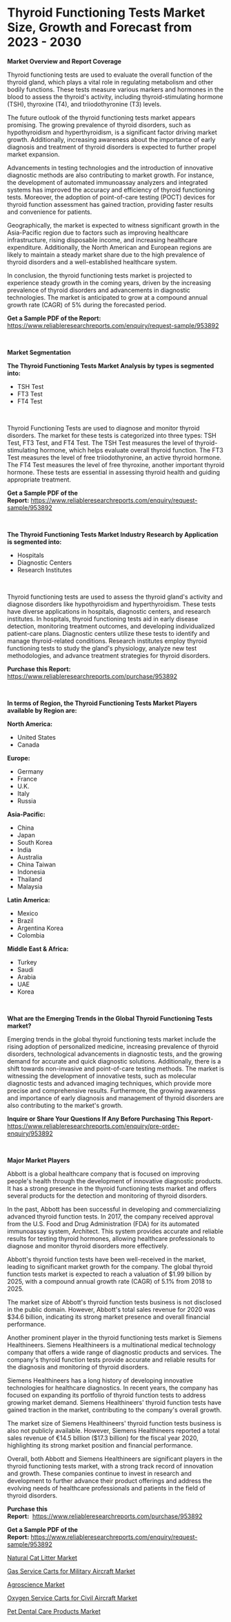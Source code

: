 <p><h1>Thyroid Functioning Tests Market Size, Growth and Forecast from 2023 - 2030</h1></p><p><strong>Market Overview and Report Coverage</strong></p>
<p><p>Thyroid functioning tests are used to evaluate the overall function of the thyroid gland, which plays a vital role in regulating metabolism and other bodily functions. These tests measure various markers and hormones in the blood to assess the thyroid's activity, including thyroid-stimulating hormone (TSH), thyroxine (T4), and triiodothyronine (T3) levels.</p><p>The future outlook of the thyroid functioning tests market appears promising. The growing prevalence of thyroid disorders, such as hypothyroidism and hyperthyroidism, is a significant factor driving market growth. Additionally, increasing awareness about the importance of early diagnosis and treatment of thyroid disorders is expected to further propel market expansion.</p><p>Advancements in testing technologies and the introduction of innovative diagnostic methods are also contributing to market growth. For instance, the development of automated immunoassay analyzers and integrated systems has improved the accuracy and efficiency of thyroid functioning tests. Moreover, the adoption of point-of-care testing (POCT) devices for thyroid function assessment has gained traction, providing faster results and convenience for patients.</p><p>Geographically, the market is expected to witness significant growth in the Asia-Pacific region due to factors such as improving healthcare infrastructure, rising disposable income, and increasing healthcare expenditure. Additionally, the North American and European regions are likely to maintain a steady market share due to the high prevalence of thyroid disorders and a well-established healthcare system.</p><p>In conclusion, the thyroid functioning tests market is projected to experience steady growth in the coming years, driven by the increasing prevalence of thyroid disorders and advancements in diagnostic technologies. The market is anticipated to grow at a compound annual growth rate (CAGR) of 5% during the forecasted period.</p></p>
<p><strong>Get a Sample PDF of the Report:</strong> <a href="https://www.reliableresearchreports.com/enquiry/request-sample/953892">https://www.reliableresearchreports.com/enquiry/request-sample/953892</a></p>
<p>&nbsp;</p>
<p><strong>Market Segmentation</strong></p>
<p><strong>The Thyroid Functioning Tests Market Analysis by types is segmented into:</strong></p>
<p><ul><li>TSH Test</li><li>FT3 Test</li><li>FT4 Test</li></ul></p>
<p>&nbsp;</p>
<p><p>Thyroid Functioning Tests are used to diagnose and monitor thyroid disorders. The market for these tests is categorized into three types: TSH Test, FT3 Test, and FT4 Test. The TSH Test measures the level of thyroid-stimulating hormone, which helps evaluate overall thyroid function. The FT3 Test measures the level of free triiodothyronine, an active thyroid hormone. The FT4 Test measures the level of free thyroxine, another important thyroid hormone. These tests are essential in assessing thyroid health and guiding appropriate treatment.</p></p>
<p><strong>Get a Sample PDF of the Report:</strong>&nbsp;<a href="https://www.reliableresearchreports.com/enquiry/request-sample/953892">https://www.reliableresearchreports.com/enquiry/request-sample/953892</a></p>
<p>&nbsp;</p>
<p><strong>The Thyroid Functioning Tests Market Industry Research by Application is segmented into:</strong></p>
<p><ul><li>Hospitals</li><li>Diagnostic Centers</li><li>Research Institutes</li></ul></p>
<p>&nbsp;</p>
<p><p>Thyroid functioning tests are used to assess the thyroid gland's activity and diagnose disorders like hypothyroidism and hyperthyroidism. These tests have diverse applications in hospitals, diagnostic centers, and research institutes. In hospitals, thyroid functioning tests aid in early disease detection, monitoring treatment outcomes, and developing individualized patient-care plans. Diagnostic centers utilize these tests to identify and manage thyroid-related conditions. Research institutes employ thyroid functioning tests to study the gland's physiology, analyze new test methodologies, and advance treatment strategies for thyroid disorders.</p></p>
<p><strong>Purchase this Report:</strong>&nbsp; <a href="https://www.reliableresearchreports.com/purchase/953892">https://www.reliableresearchreports.com/purchase/953892</a></p>
<p>&nbsp;</p>
<p><strong>In terms of Region, the Thyroid Functioning Tests Market Players available by Region are:</strong></p>
<p>
    <p> <strong> North America: </strong>
        <ul>
            <li>United States</li>
            <li>Canada</li>
        </ul>
        </p> 
    <p> <strong> Europe: </strong>
        <ul>
            <li>Germany</li>
            <li>France</li>
            <li>U.K.</li>
            <li>Italy</li>
            <li>Russia</li>
        </ul>
        </p> 
    <p> <strong> Asia-Pacific: </strong>
        <ul>
            <li>China</li>
            <li>Japan</li>
            <li>South Korea</li>
            <li>India</li>
            <li>Australia</li>
            <li>China Taiwan</li>
            <li>Indonesia</li>
            <li>Thailand</li>
            <li>Malaysia</li>
        </ul>
        </p> 
    <p> <strong> Latin America: </strong>
        <ul>
            <li>Mexico</li>
            <li>Brazil</li>
            <li>Argentina Korea</li>
            <li>Colombia</li>
        </ul>
        </p> 
    <p> <strong> Middle East & Africa: </strong>
        <ul>
            <li>Turkey</li>
            <li>Saudi</li>
            <li>Arabia</li>
            <li>UAE</li>
            <li>Korea</li>
        </ul>
    </p>
    </p>
<p>&nbsp;</p>
<p><strong>What are the Emerging Trends in the Global Thyroid Functioning Tests market?</strong></p>
<p><p>Emerging trends in the global thyroid functioning tests market include the rising adoption of personalized medicine, increasing prevalence of thyroid disorders, technological advancements in diagnostic tests, and the growing demand for accurate and quick diagnostic solutions. Additionally, there is a shift towards non-invasive and point-of-care testing methods. The market is witnessing the development of innovative tests, such as molecular diagnostic tests and advanced imaging techniques, which provide more precise and comprehensive results. Furthermore, the growing awareness and importance of early diagnosis and management of thyroid disorders are also contributing to the market's growth.</p></p>
<p><strong>Inquire or Share Your Questions If Any Before Purchasing This Report</strong>- <a href="https://www.reliableresearchreports.com/enquiry/pre-order-enquiry/953892">https://www.reliableresearchreports.com/enquiry/pre-order-enquiry/953892</a></p>
<p>&nbsp;</p>
<p><strong>Major Market Players</strong></p>
<p><p>Abbott is a global healthcare company that is focused on improving people's health through the development of innovative diagnostic products. It has a strong presence in the thyroid functioning tests market and offers several products for the detection and monitoring of thyroid disorders.</p><p>In the past, Abbott has been successful in developing and commercializing advanced thyroid function tests. In 2017, the company received approval from the U.S. Food and Drug Administration (FDA) for its automated immunoassay system, Architect. This system provides accurate and reliable results for testing thyroid hormones, allowing healthcare professionals to diagnose and monitor thyroid disorders more effectively.</p><p>Abbott's thyroid function tests have been well-received in the market, leading to significant market growth for the company. The global thyroid function tests market is expected to reach a valuation of $1.99 billion by 2025, with a compound annual growth rate (CAGR) of 5.1% from 2018 to 2025.</p><p>The market size of Abbott's thyroid function tests business is not disclosed in the public domain. However, Abbott's total sales revenue for 2020 was $34.6 billion, indicating its strong market presence and overall financial performance.</p><p>Another prominent player in the thyroid functioning tests market is Siemens Healthineers. Siemens Healthineers is a multinational medical technology company that offers a wide range of diagnostic products and services. The company's thyroid function tests provide accurate and reliable results for the diagnosis and monitoring of thyroid disorders.</p><p>Siemens Healthineers has a long history of developing innovative technologies for healthcare diagnostics. In recent years, the company has focused on expanding its portfolio of thyroid function tests to address growing market demand. Siemens Healthineers' thyroid function tests have gained traction in the market, contributing to the company's overall growth.</p><p>The market size of Siemens Healthineers' thyroid function tests business is also not publicly available. However, Siemens Healthineers reported a total sales revenue of €14.5 billion ($17.3 billion) for the fiscal year 2020, highlighting its strong market position and financial performance.</p><p>Overall, both Abbott and Siemens Healthineers are significant players in the thyroid functioning tests market, with a strong track record of innovation and growth. These companies continue to invest in research and development to further advance their product offerings and address the evolving needs of healthcare professionals and patients in the field of thyroid disorders.</p></p>
<p><strong>Purchase this Report:</strong>&nbsp;&nbsp;<a href="https://www.reliableresearchreports.com/purchase/953892">https://www.reliableresearchreports.com/purchase/953892</a></p>
<p></p>
<p><strong>Get a Sample PDF of the Report:</strong>&nbsp;<a href="https://www.reliableresearchreports.com/enquiry/request-sample/953892">https://www.reliableresearchreports.com/enquiry/request-sample/953892</a></p>
<p><p><a href="https://medium.com/@isomgleason/natural-cat-litter-market-size-growth-forecast-2023-2030-0f4042597644">Natural Cat Litter Market</a></p><p><a href="https://jasicamsspace.quora.com/Gas-Service-Carts-for-Military-Aircraft-Market-Size-Market-Share-and-Global-Market-Analysis-Report-2023-2030">Gas Service Carts for Military Aircraft Market</a></p><p><a href="https://www.linkedin.com/pulse/agroscience-market-size-2023-2030-global-industrial-analysis-egxfc/">Agroscience Market</a></p><p><a href="https://jackedasspace.quora.com/Decoding-the-Oxygen-Service-Carts-for-Civil-Aircraft-Market-A-Deep-Dive-into-the-Latest-Market-Trends-Market-Segmentat">Oxygen Service Carts for Civil Aircraft Market</a></p><p><a href="https://medium.com/@lilliandach2023/pet-dental-care-products-market-size-growth-forecast-2023-2030-3419755ec918">Pet Dental Care Products Market</a></p></p>
